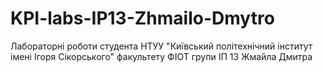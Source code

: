 # KPI-labs-IP13-Zhmailo-Dmytro
 Лабораторні роботи студента НТУУ "Київський політехнічний інститут імені Ігоря Сікорського" факультету ФІОТ групи ІП 13 Жмайла Дмитра
